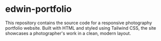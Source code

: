 # edwin-portfolio
This repository contains the source code for a responsive photography portfolio website. Built with HTML and styled using Tailwind CSS, the site showcases a photographer's work in a clean, modern layout.
